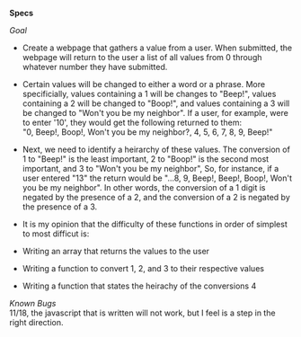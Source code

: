 **Specs**

*Goal*
* Create a webpage that gathers a value from a user. When submitted, the webpage will return to the user a list of all values from 0 through whatever number they have submitted.
* Certain values will be changed to either a word or a phrase. More specificially, values containing a 1 will be changes to "Beep!", values containing a 2 will be changed to "Boop!", and values containing a 3 will be changed to "Won't you be my neighbor". If a user, for example, were to enter '10', they would get the following returned to them:<br>
"0, Beep!, Boop!, Won't you be my neighbor?, 4, 5, 6, 7, 8, 9, Beep!"

* Next, we need to identify a heirarchy of these values. The conversion of 1 to "Beep!" is the least important, 2 to "Boop!" is the second most important, and 3 to "Won't you be my neighbor", So, for instance, if a user entered "13" the return would be "...8, 9, Beep!, Beep!, Boop!, Won't you be my neighbor". In other words, the conversion of a 1 digit is negated by the presence of a 2, and the conversion of a 2 is negated by the presence of a 3.

* It is my opinion that the difficulty of these functions in order of simplest to most difficut is:

* Writing an array that returns the values to the user

* Writing a function to convert 1, 2, and 3 to their respective values

* Writing a function that states the heirachy of the conversions 4


*Known Bugs*
<br>
11/18, the javascript that is written will not work, but I feel is a step in the right direction.